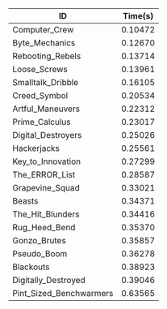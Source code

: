 |ID|Time(s)|
|-|-|
|Computer_Crew|0.10472|
|Byte_Mechanics|0.12670|
|Rebooting_Rebels|0.13714|
|Loose_Screws|0.13961|
|Smalltalk_Dribble|0.16105|
|Creed_Symbol|0.20534|
|Artful_Maneuvers|0.22312|
|Prime_Calculus|0.23017|
|Digital_Destroyers|0.25026|
|Hackerjacks|0.25561|
|Key_to_Innovation|0.27299|
|The_ERROR_List|0.28587|
|Grapevine_Squad|0.33021|
|Beasts|0.34371|
|The_Hit_Blunders|0.34416|
|Rug_Heed_Bend|0.35370|
|Gonzo_Brutes|0.35857|
|Pseudo_Boom|0.36278|
|Blackouts|0.38923|
|Digitally_Destroyed|0.39046|
|Pint_Sized_Benchwarmers|0.63565|
